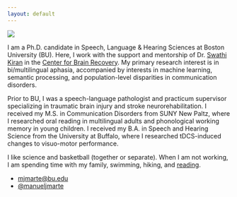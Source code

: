 ```yaml
---
layout: default
---
```


<img class="profile-picture" src="image.png">

I am a Ph.D. candidate in Speech, Language & Hearing Sciences at Boston University (BU). Here, I work with the support and mentorship of Dr. [Swathi Kiran](https://www.bu.edu/sargent/profile/swathi-kiran-ph-d-ccc-slp/) in the [Center for Brain Recovery](https://www.bu.edu/cbr/). My primary research interest is in bi/multilingual aphasia, accompanied by interests in machine learning, semantic processing, and population-level disparities in communication disorders.

Prior to BU, I was a speech-language pathologist and practicum supervisor specializing in traumatic brain injury and stroke neurorehabilitation. I received my M.S. in Communication Disorders from SUNY New Paltz, where I researched oral reading in multilingual adults and phonological working memory in young children. I received my B.A. in Speech and Hearing Science from the University at Buffalo, where I researched tDCS-induced changes to visuo-motor performance.

I like science and basketball (together or separate). When I am not working, I am spending time with my family, swimming, hiking, and [reading](https://oku.club/user/mjm). 

* [mjmarte@bu.edu](mailto:mjmarte@bu.edu)
* [@manueljmarte](https://twitter.com/manueljmarte)
